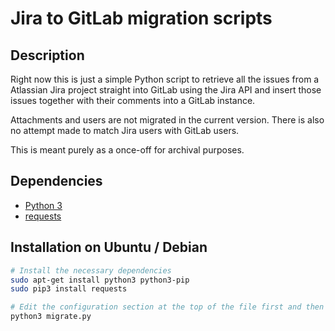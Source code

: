 # Jira to GitLab migration scripts

## Description

Right now this is just a simple Python script to retrieve all the issues from a
Atlassian Jira project straight into GitLab using the Jira API and insert those
issues together with their comments into a GitLab instance.

Attachments and users are not migrated in the current version. There is also no
attempt made to match Jira users with GitLab users.

This is meant purely as a once-off for archival purposes.

## Dependencies

* [Python 3](https://python.org/)
* [requests](https://pypi.org/project/requests/)

## Installation on Ubuntu / Debian

```bash
# Install the necessary dependencies
sudo apt-get install python3 python3-pip
sudo pip3 install requests

# Edit the configuration section at the top of the file first and then execute
python3 migrate.py
```
